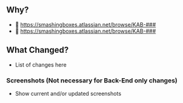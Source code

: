 ## Why?
- :notebook: https://smashingboxes.atlassian.net/browse/KAB-###
- :bug: https://smashingboxes.atlassian.net/browse/KAB-###

## What Changed?
- List of changes here

### Screenshots (Not necessary for Back-End only changes)
- Show current and/or updated screenshots